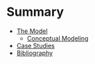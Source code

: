 # Summary

* [The Model](the-model.md)
    * [Conceptual Modeling](conceptual-modeling.md)
* [Case Studies](case-studies.md)
* [Bibliography](bibliography.md)
